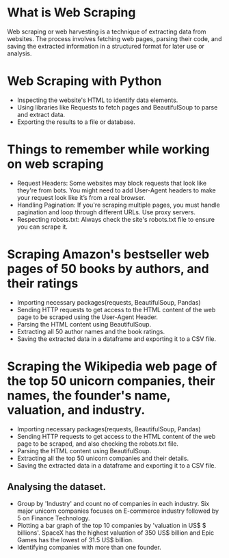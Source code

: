 # What is Web Scraping
Web scraping or web harvesting is a technique of extracting data from websites. The process involves fetching web pages, parsing their code, and saving the extracted information in a structured format for later use or analysis.
# Web Scraping with Python
- Inspecting the website's HTML to identify data elements.
- Using libraries like Requests to fetch pages and BeautifulSoup to parse and extract data.
- Exporting the results to a file or database.
# Things to remember while working on web scraping
- Request Headers: Some websites may block requests that look like they're from bots. You might need to add User-Agent headers to make your request look like it’s from a real browser.
- Handling Pagination: If you're scraping multiple pages, you must handle pagination and loop through different URLs. Use proxy servers.
- Respecting robots.txt: Always check the site's robots.txt file to ensure you can scrape it.
# Scraping Amazon's bestseller web pages of 50 books by authors, and their ratings
- Importing necessary packages(requests, BeautifulSoup, Pandas)
- Sending HTTP requests to get access to the HTML content of the web page to be scraped using the User-Agent Header.
- Parsing the HTML content using BeautifulSoup.
- Extracting all 50 author names and the book ratings.
- Saving the extracted data in a dataframe and exporting it to a CSV file.
# Scraping the Wikipedia web page of the top 50 unicorn companies, their names, the founder's name, valuation, and industry.
- Importing necessary packages(requests, BeautifulSoup, Pandas)
- Sending HTTP requests to get access to the HTML content of the web page to be scraped, and also checking the robots.txt file.
- Parsing the HTML content using BeautifulSoup.
- Extracting all the top 50 unicorn companies and their details.
- Saving the extracted data in a dataframe and exporting it to a CSV file.
## Analysing the dataset.
- Group by 'Industry' and count no of companies in each industry. Six major unicorn companies focuses on E-commerce industry followed by 5 on Finance Technology.
- Plotting a bar graph of the top 10 companies by 'valuation in US$ $ billions'. SpaceX has the highest valuation of 350 US$ billion and Epic Games has the lowest of 31.5 US$ billion.
- Identifying companies with more than one founder.


